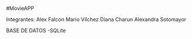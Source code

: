 #MovieAPP

Integrantes:
Alex Falcon
Mario Vilchez
Diana Charun
Alexandra Sotomayor

BASE DE DATOS
-SQLite
